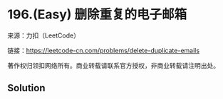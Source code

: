 # 196.(Easy) 删除重复的电子邮箱



来源：力扣（LeetCode）

链接：https://leetcode-cn.com/problems/delete-duplicate-emails 

著作权归领扣网络所有。商业转载请联系官方授权，非商业转载请注明出处。



## Solution 



```sql



```
    